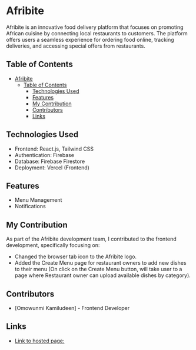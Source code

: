 # Afribite

Afribite is an innovative food delivery platform that focuses on promoting African cuisine by connecting local restaurants to customers. The platform offers users a seamless experience for ordering food online, tracking deliveries, and accessing special offers from restaurants.

## Table of Contents

- [Afribite](#afribite)
  - [Table of Contents](#table-of-contents)
    - [Technologies Used](#technologies-used)
    - [Features](#features)
    - [My Contribution](#my-contribution)
    - [Contributors](#contributors)
    - [Links](#links)

## Technologies Used

- Frontend: React.js, Tailwind CSS
- Authentication: Firebase
- Database: Firebase Firestore
- Deployment: Vercel (Frontend)

## Features

- Menu Management
- Notifications

## My Contribution

As part of the Afribite development team, I contributed to the frontend development, specifically focusing on:

- Changed the browser tab icon to the Afribite logo.
- Added the Create Menu page for restaurant owners to add new dishes to their menu (On click on the Create Menu button, will take user to a page where Restaurant owner can upload available dishes by category).

## Contributors

- [Omowunmi Kamiludeen] - Frontend Developer

## Links

- [Link to hosted page:](https://afribite.vercel.app/)
